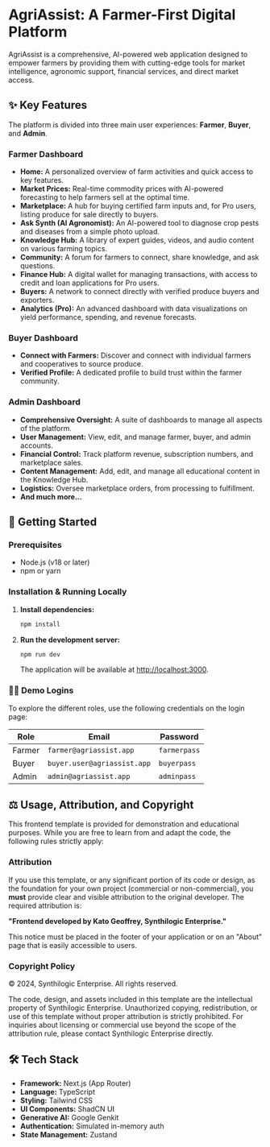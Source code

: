# AgriAssist: A Farmer-First Digital Platform

AgriAssist is a comprehensive, AI-powered web application designed to empower farmers by providing them with cutting-edge tools for market intelligence, agronomic support, financial services, and direct market access.

## ✨ Key Features

The platform is divided into three main user experiences: **Farmer**, **Buyer**, and **Admin**.

### Farmer Dashboard
- **Home:** A personalized overview of farm activities and quick access to key features.
- **Market Prices:** Real-time commodity prices with AI-powered forecasting to help farmers sell at the optimal time.
- **Marketplace:** A hub for buying certified farm inputs and, for Pro users, listing produce for sale directly to buyers.
- **Ask Synth (AI Agronomist):** An AI-powered tool to diagnose crop pests and diseases from a simple photo upload.
- **Knowledge Hub:** A library of expert guides, videos, and audio content on various farming topics.
- **Community:** A forum for farmers to connect, share knowledge, and ask questions.
- **Finance Hub:** A digital wallet for managing transactions, with access to credit and loan applications for Pro users.
- **Buyers:** A network to connect directly with verified produce buyers and exporters.
- **Analytics (Pro):** An advanced dashboard with data visualizations on yield performance, spending, and revenue forecasts.

### Buyer Dashboard
- **Connect with Farmers:** Discover and connect with individual farmers and cooperatives to source produce.
- **Verified Profile:** A dedicated profile to build trust within the farmer community.

### Admin Dashboard
- **Comprehensive Oversight:** A suite of dashboards to manage all aspects of the platform.
- **User Management:** View, edit, and manage farmer, buyer, and admin accounts.
- **Financial Control:** Track platform revenue, subscription numbers, and marketplace sales.
- **Content Management:** Add, edit, and manage all educational content in the Knowledge Hub.
- **Logistics:** Oversee marketplace orders, from processing to fulfillment.
- **And much more...**

## 🚀 Getting Started

### Prerequisites
- Node.js (v18 or later)
- npm or yarn

### Installation & Running Locally
1. **Install dependencies:**
   ```bash
   npm install
   ```

2. **Run the development server:**
   ```bash
   npm run dev
   ```
   The application will be available at [http://localhost:3000](http://localhost:3000).

### 🧑‍💻 Demo Logins

To explore the different roles, use the following credentials on the login page:

| Role   | Email                     | Password   |
|--------|---------------------------|------------|
| Farmer | `farmer@agriassist.app`   | `farmerpass` |
| Buyer  | `buyer.user@agriassist.app` | `buyerpass`  |
| Admin  | `admin@agriassist.app`    | `adminpass`  |

## ⚖️ Usage, Attribution, and Copyright

This frontend template is provided for demonstration and educational purposes. While you are free to learn from and adapt the code, the following rules strictly apply:

### Attribution
If you use this template, or any significant portion of its code or design, as the foundation for your own project (commercial or non-commercial), you **must** provide clear and visible attribution to the original developer. The required attribution is:

**"Frontend developed by Kato Geoffrey, Synthilogic Enterprise."**

This notice must be placed in the footer of your application or on an "About" page that is easily accessible to users.

### Copyright Policy
© 2024, Synthilogic Enterprise. All rights reserved.

The code, design, and assets included in this template are the intellectual property of Synthilogic Enterprise. Unauthorized copying, redistribution, or use of this template without proper attribution is strictly prohibited. For inquiries about licensing or commercial use beyond the scope of the attribution rule, please contact Synthilogic Enterprise directly.

## 🛠️ Tech Stack

- **Framework:** Next.js (App Router)
- **Language:** TypeScript
- **Styling:** Tailwind CSS
- **UI Components:** ShadCN UI
- **Generative AI:** Google Genkit
- **Authentication:** Simulated in-memory auth
- **State Management:** Zustand
